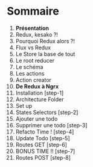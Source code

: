 # Sommaire

1. **Présentation**
2. Redux, kesako ?!
3. Pourquoi Redux alors ?!
4. Flux vs Redux
5. Le Store la base de tout
6. Le root reducer
7. Le schéma
8. Les actions
9. Action creator
10. **De Redux à Ngrx**
11. Installation \[step-1\]
12. Architecture Folder
13. Set up
14. States Selectors \[step-2\]
15. Ajouter une todo
16. Supprimer une todo \[step-3\]
17. Refacto Time ! \[step-4\]
18. Update Todo \[step-5\]
19. Routes GET \[step-6\]
20. BONUS TIME !! \[step-7\]
21. Routes POST \[step-8\]




